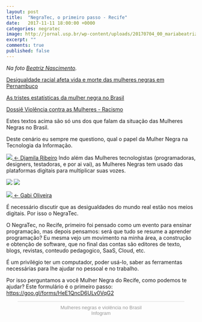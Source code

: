 ```yaml
---
layout: post
title:  "NegraTec, o primeiro passo - Recife"
date:   2017-11-11 18:00:00 +0000
categories: negratec
image: http://jornal.usp.br/wp-content/uploads/20170704_00_mariabeatriznascimento.jpg
excerpt: ""
comments: true
published: false
---
```

<i>Na foto <a href="https://www.geledes.org.br/beatriz-nascimento-atlantica/">Beatriz Nascimento</a>.</i>

[Desigualdade racial afeta vida e morte das mulheres negras em Pernambuco](https://storia.me/pt/@geisa.agricio/desigualdade-racial-afeta-vida-6dkgl)

[As tristes estatísticas da mulher negra no Brasil](http://www.jb.com.br/comunidade-em-pauta/noticias/2017/03/12/as-tristes-estatisticas-da-mulher-negra-no-brasil/)

[Dossiê Violência contra as Mulheres - Racismo](http://www.agenciapatriciagalvao.org.br/dossie/violencias/violencia-e-racismo/#apresentacao)

Estes textos acima são só uns dos que falam da situação das Mulheres Negras no Brasil.

Deste cenário eu sempre me questiono, qual o papel da Mulher Negra na Tecnologia da Informação.

<a href="https://www.cartacapital.com.br/colunistas/djamila-ribeiro"><img class="img-pequena-esquerda" src="https://ep01.epimg.net/brasil/imagenes/2016/07/14/politica/1468512046_029192_1468514981_sumario_normal.jpg"/> <- Djamila Ribeiro</a>
Indo além das Mulheres tecnologistas (programadoras, designers, testadoras, e por ai vai), as Mulheres Negras tem usado das plataformas digitais para multiplicar suas vozes.

<a href="http://www.pretaenerd.com.br/"><img class="img-normal" src="http://1.bp.blogspot.com/-Aa1NwMojstY/WWW8coFjnDI/AAAAAAAAb7c/eIeadCuz8Pk5c7jFEru-c4Vx7OER6rkagCK4BGAYYCw/s1600/preta-nerd%2B-%2BCopia.png"/></a>
<a href="http://blogueirasnegras.org/"><img class="img-normal" src="http://45.55.37.228/wp-content/uploads/2016/06/logositebnnoveo.png"/></a>

<a href="https://www.youtube.com/channel/UCF108KZPnFVxP8lILiJ1kng"><img class="img-pequena-esquerda" src="https://pbs.twimg.com/profile_images/850448660135636992/nmT_ki2n_400x400.jpg"/> <- Gabi Oliveira </a>

É necessário discutir que as desigualdades do mundo real estão nos meios digitais. Por isso o NegraTec.

O NegraTec, no Recife, primeiro foi pensado como um evento para ensinar programação, mas depois pensamos: será que tudo se resume a aprender programação?
Eu mesma vejo um movimento na minha área, a construção e obtenção de software, que no final das contas são editores de texto, blogs, revistas, conteudo pedagogico, SaaS, Cloud, etc.

É um privilégio ter um computador, poder usá-lo, saber as ferramentas necessárias para lhe ajudar no pessoal e no trabalho.

Por isso perguntamos a você Mulher Negra do Recife, como podemos te ajudar?
Este formulário é o primeiro passo: https://goo.gl/forms/HeE1QncD6ULv0VqG2

<script id="infogram_0_mulheres_negras_e_violencia_no_brasil" title="Mulheres negras e violência no Brasil" src="https://e.infogram.com/js/dist/embed.js?buI" type="text/javascript"></script><div style="padding:8px 0;font-family:Arial!important;font-size:13px!important;line-height:15px!important;text-align:center;border-top:1px solid #dadada;margin:0 30px"><a href="https://infogram.com/mulheres_negras_e_violencia_no_brasil" style="color:#989898!important;text-decoration:none!important;" target="_blank">Mulheres negras e violência no Brasil</a><br><a href="https://infogram.com" style="color:#989898!important;text-decoration:none!important;" target="_blank" rel="nofollow">Infogram</a></div>
